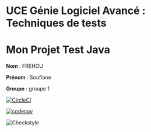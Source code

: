 # UCE Génie Logiciel Avancé : Techniques de tests

# Mon Projet Test Java

**Nom** : FREHOU

**Prénom** : Soufiane

**Groupe** : groupe 1

[![CircleCI](https://dl.circleci.com/status-badge/img/gh/frehou/ceri-m1-techniques-de-test/tree/master.svg?style=svg)](https://dl.circleci.com/status-badge/redirect/gh/frehou/ceri-m1-techniques-de-test/tree/master)


[![codecov](https://codecov.io/gh/frehou/ceri-m1-techniques-de-test/graph/badge.svg?token=HR2ZBVCCV0)](https://codecov.io/gh/frehou/ceri-m1-techniques-de-test)

![Checkstyle]([https://img.shields.io/badge/Checkstyle-Passing-green](https://output.circle-artifacts.com/output/job/df62df98-4ad0-4a67-bab1-8464cd13fb5d/artifacts/0/checkstyle-report))
